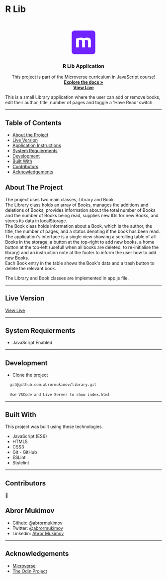 # R Lib

<br />
<p align="center">
  <a href="https://github.com/abrormukimov/library">
    <img src="resources/images/microverse.png" alt="Microverse Logo" width="80" height="80">
  </a>
  
  <h3 align="center">R Lib Application</h3>
  
  <p align="center">
    This project is part of the Microverse curriculum in JavaScript course!
    <br />
    <a href="https://github.com/abrormukimov/library"><strong>Explore the docs »</strong></a>
    <br />
    <a href="https://abrormukimov.github.io/"><strong>View Live</strong></a>
    <br />
  </p>
</p>

This is a small Library application where the user can add or remove books, edit their author, title, number of pages and toggle a 'Have Read' switch  

<hr />

## Table of Contents

- [About the Project](#about-the-project)
- [Live Version](#live-version)
- [Application Instructions](#application-instructions)
- [System Requierments](#system-requierments)
- [Development](#development)
- [Built With](#built-with)
- [Contributors](#contributors)
- [Acknowledgements](#acknowledgements)

## About The Project  

  The project uses two main classes, Library and Book.  
  The Library class holds an array of Books, manages the additions and deletions of Books, provides information about the total number of Books and the number of Books being read, supplies new IDs for new Books, and stores its data in localStorage.  
  The Book class holds information about a Book, which is the author, the title, the number of pages, and a status denoting if the book has been read.  
  The application's interface is a single view showing a scrolling table of all Books in the storage, a button at the top-right to add new books, a home button at the top-left (usefull when all books are deleted, to re-initialise the library) and an instruction note at the footer to inform the user how to add new Books.  
  Each Book entry in the table shows the Book's data and a trash button to delete the relevant book.  

  The Library and Book classes are implemented in app.js file.

<hr/>

## Live Version

  [View Live](https://abrormukimov.github.io/)

<hr/>

## System Requierments
  - JavaScript Enabled

<hr/>

## Development
  * Clone the project
  ```
    git@github.com:abrormukimov/library.git
    
    Use VSCode and Live Server to show index.html
  ``` 
<hr/>

## Built With

This project was built using these technologies.

  - JavaScript (ES6)
  - HTML5
  - CSS3
  - Git - GitHub
  - ESLint
  - Stylelint

<hr/>

## Contributors

:bust_in_silhouette:
​
## Abror Mukimov

- Github: [@abrormukimov](https://github.com/abrormukimov)
- Twitter: [@abrormukimov](https://twitter.com/abrormukimov)
- Linkedin: [Abror Mukimov](https://www.linkedin.com/in/abror-mukimov/)
​
<hr/>

## Acknowledgements

  - [Microverse](https://www.microverse.org/)
  - [The Odin Project](https://www.theodinproject.com/)
